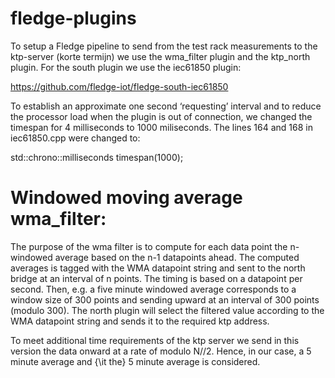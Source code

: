 # fledge-plugins
To setup a Fledge pipeline to send from the test rack measurements to the ktp-server (korte termijn) we use the wma_filter plugin and the ktp_north plugin. For the south plugin we use the iec61850 plugin:

https://github.com/fledge-iot/fledge-south-iec61850

To establish an approximate one second ‘requesting’ interval and to reduce the processor load when the plugin is out of connection, we changed  the timespan for 4 milliseconds to 1000 miliseconds. The lines 164 and 168 in iec61850.cpp were changed to: 

std::chrono::milliseconds timespan(1000);

# Windowed moving average wma_filter:
The purpose of the wma filter is to compute for each data point the n-windowed average based on the n-1 datapoints ahead. The computed averages is tagged with the WMA datapoint string and sent to the north bridge at an interval of n points. The timing is based on a datapoint per second. Then, e.g. a five minute windowed average corresponds to a window size of 300 points and sending upward at an interval of 300 points (modulo 300). The north plugin will select the filtered value according to the WMA datapoint string and sends it to the required ktp address.

To meet additional time requirements of the ktp server we send in this version the data onward at a rate of modulo N//2. Hence, in our case, a 5 minute average and {\it the} 5 minute average is considered.
